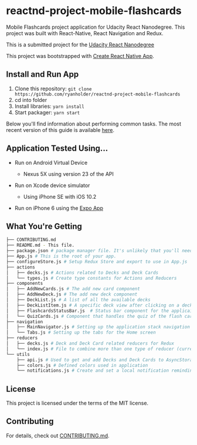 # reactnd-project-mobile-flashcards
Mobile Flashcards project application for Udacity React Nanodegree. This project was built with React-Native, React Navigation and Redux.

This is a submitted project for the [Udacity React Nanodegree](https://www.udacity.com/course/react-nanodegree--nd019)


This project was bootstrapped with [Create React Native App](https://github.com/react-community/create-react-native-app).

## Install and Run App

1. Clone this repository: `git clone https://github.com/ryanholder/reactnd-project-mobile-flashcards`
2. cd into folder
3. Install libraries: `yarn install`
4. Start packager: `yarn start`

Below you'll find information about performing common tasks. The most recent version of this guide is available [here](https://github.com/react-community/create-react-native-app/blob/master/react-native-scripts/template/README.md).

## Application Tested Using...

* Run on Android Virtual Device
  * Nexus 5X using version 23 of the API

* Run on Xcode device simulator
  * Using iPhone SE with iOS 10.2

* Run on iPhone 6 using the [Expo App](https://expo.io/)


## What You're Getting
```bash
├── CONTRIBUTING.md
├── README.md - This file.
├── package.json # package manager file. It's unlikely that you'll need to modify this.
├── App.js # This is the root of your app.
├── configureStore.js # Setup Redux Store and export to use in App.js
├── actions
│   ├── decks.js # Actions related to Decks and Deck Cards
│   └── types.js # Create type constants for Actions and Reducers
├── components
│   ├── AddNewCards.js # The add new card component
│   ├── AddNewDeck.js # The add new deck component
│   ├── DeckList.js # A list of all the available decks
│   ├── DeckListItem.js # A specific deck view after clicking on a deck from DeckList.js
│   ├── FlashcardsStatusBar.js  # Status bar component for the applicaiton
│   └── QuizCards.js # Component that handles the quiz of the flash cards
├── navigation
│   ├── MainNavigator.js # Setting up the application stack navigation
│   └── Tabs.js # Setting up the tabs for the Home screen
├── reducers
│   ├── decks.js # Deck and Deck Card related reducers for Redux
│   └── index.js # File to combine more than one type of reducer (currently have only 1)
└── utils
    ├── api.js # Used to get and add Decks and Deck Cards to AsyncStorage
    ├── colors.js # Defined colors used in application
    └── notifications.js # Create and set a local notification reminding user to study
```       

## License
This project is licensed under the terms of the MIT license.

## Contributing

For details, check out [CONTRIBUTING.md](CONTRIBUTING.md).
